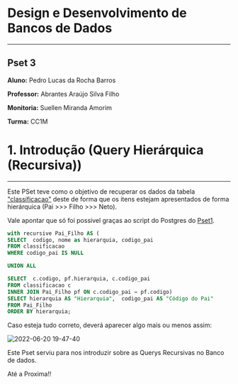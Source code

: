 # Design e Desenvolvimento de Bancos de Dados

---
## Pset 3
 
**Aluno:** Pedro Lucas da Rocha Barros

**Professor:** Abrantes Araújo Silva Filho

**Monitoria:** Suellen Miranda Amorim

**Turma:** CC1M

# 1. Introdução (Query Hierárquica (Recursiva)) 
---

Este PSet teve como o objetivo de recuperar os dados da tabela ["classificacao"](https://github.com/PedroRoch/uvv_bd_1_cc1m/blob/main/Pset%203/ScriptSQL.SQL) deste  de forma que os itens estejam apresentados de forma hierárquica (Pai >>> Filho >>> Neto).

Vale apontar que só foi possivel graças ao script do Postgres do [Pset1](https://github.com/PedroRoch/uvv_bd_1_cc1m/blob/main/PSet1/PostgresSQLCorrigidoPorAbrantes.SQL).


```SQL
with recursive Pai_Filho AS (
SELECT 	codigo, nome as hierarquia, codigo_pai
FROM classificacao
WHERE codigo_pai IS NULL 

UNION ALL

SELECT 	c.codigo, pf.hierarquia, c.codigo_pai
FROM classificacao c
INNER JOIN Pai_Filho pf ON c.codigo_pai = pf.codigo)
SELECT hierarquia AS "Hierarquia",	codigo_pai AS "Código do Pai"
FROM Pai_Filho
ORDER BY hierarquia;
```

Caso esteja tudo correto, deverá aparecer algo mais ou menos assim:

![2022-06-20 19-47-40](https://user-images.githubusercontent.com/103005263/174686161-b6cdf7d3-496e-4b53-94cc-acdb43e18cf7.gif)

Este Pset serviu para nos introduzir sobre as Querys Recursivas no Banco de dados.

Até a Proxima!!
